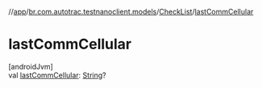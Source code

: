 //[app](../../../index.md)/[br.com.autotrac.testnanoclient.models](../index.md)/[CheckList](index.md)/[lastCommCellular](last-comm-cellular.md)

# lastCommCellular

[androidJvm]\
val [lastCommCellular](last-comm-cellular.md): [String](https://kotlinlang.org/api/latest/jvm/stdlib/kotlin/-string/index.html)?
